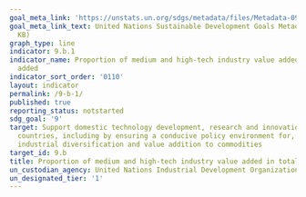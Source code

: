 ```yaml
---
goal_meta_link: 'https://unstats.un.org/sdgs/metadata/files/Metadata-09-0B-01.pdf '
goal_meta_link_text: United Nations Sustainable Development Goals Metadata (PDF 332
  KB)
graph_type: line
indicator: 9.b.1
indicator_name: Proportion of medium and high-tech industry value added in total value
  added
indicator_sort_order: '0110'
layout: indicator
permalink: /9-b-1/
published: true
reporting_status: notstarted
sdg_goal: '9'
target: Support domestic technology development, research and innovation in developing
  countries, including by ensuring a conducive policy environment for, inter alia,
  industrial diversification and value addition to commodities
target_id: 9.b
title: Proportion of medium and high-tech industry value added in total value added
un_custodian_agency: United Nations Industrial Development Organization (UNIDO)
un_designated_tier: '1'
---
```

